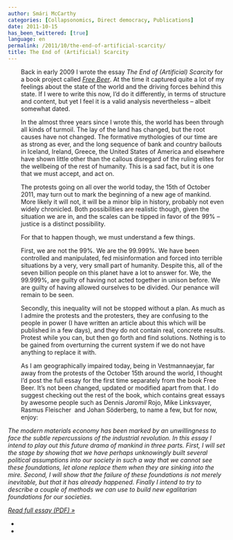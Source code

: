 ```yaml
---
author: Smári McCarthy
categories: [Collapsonomics, Direct democracy, Publications]
date: 2011-10-15
has_been_twittered: [true]
language: en
permalink: /2011/10/the-end-of-artificial-scarcity/
title: The End of (Artificial) Scarcity
---
```

<p class="wp-flattr-button">
  <a class="FlattrButton" style="display:none;" href="http://www.smarimccarthy.is/2011/10/the-end-of-artificial-scarcity/" title="The End of (Artificial) Scarcity" rev="flattr;uid:smarimc;language:en_GB;category:text;button:compact;">Back in early 2009 I wrote the essay The End of (Artificial) Scarcity for a book project called Free Beer. At the time it captured quite a lot of my feelings about the state of the world and the driving forces behind this state. If I were to write this now, I'd do it differently, in terms of structure and content, but yet I feel it is a valid analysis nevertheless - albeit somewhat dated. In the almost three years since I wrote this, the world has been through all kinds of turmoil. The lay of the land has changed, but the root causes have not changed. The formative mythologies of our time are as strong as ever, and the long sequence of bank and country bailouts in Iceland, Ireland, Greece, the United States of America and elsewhere have shown little other than the callous disregard of the ruling elites for the wellbeing of the rest of humanity. This is a sad fact, but it is one that we must accept, and act on. The protests going on all over the world today, the 15th of October 2011, may turn out to mark the</a>
</p>

<p style="padding-left: 30px;">
  Back in early 2009 I wrote the essay <em>The End of (Artificial) Scarcity</em> for a book project called <em><a href="http://freebeer.fscons.org">Free Beer</a></em>. At the time it captured quite a lot of my feelings about the state of the world and the driving forces behind this state. If I were to write this now, I&#8217;d do it differently, in terms of structure and content, but yet I feel it is a valid analysis nevertheless &#8211; albeit somewhat dated.
</p>

<p style="padding-left: 30px;">
  In the almost three years since I wrote this, the world has been through all kinds of turmoil. The lay of the land has changed, but the root causes have not changed. The formative mythologies of our time are as strong as ever, and the long sequence of bank and country bailouts in Iceland, Ireland, Greece, the United States of America and elsewhere have shown little other than the callous disregard of the ruling elites for the wellbeing of the rest of humanity. This is a sad fact, but it is one that we must accept, and act on.
</p>

<p style="padding-left: 30px;">
  The protests going on all over the world today, the 15th of October 2011, may turn out to mark the beginning of a new age of mankind. More likely it will not, it will be a minor blip in history, probably not even widely chronicled. Both possibilities are realistic though, given the situation we are in, and the scales can be tipped in favor of the 99% &#8211; justice is a distinct possibility.
</p>

<p style="padding-left: 30px;">
  For that to happen though, we must understand a few things.
</p>

<p style="padding-left: 30px;">
  First, we are not the 99%. We are the 99.999%. We have been controlled and manipulated, fed misinformation and forced into terrible situations by a very, very small part of humanity. Despite this, all of the seven billion people on this planet have a lot to answer for. We, the 99.999%, are guilty of having not acted together in unison before. We are guilty of having allowed ourselves to be divided. Our penance will remain to be seen.
</p>

<p style="padding-left: 30px;">
  Secondly, this inequality will not be stopped without a plan. As much as I admire the protests and the protesters, they are confusing to the people in power (I have written an article about this which will be published in a few days), and they do not contain real, concrete results. Protest while you can, but then go forth and find solutions. Nothing is to be gained from overturning the current system if we do not have anything to replace it with.
</p>

<p style="padding-left: 30px;">
  As I am geographically impaired today, being in Vestmannaeyjar, far away from the protests of the October 15th around the world, I thought I&#8217;d post the full essay for the first time separately from the book Free Beer. It&#8217;s not been changed, updated or modified apart from that. I do suggest checking out the rest of the book, which contains great essays by awesome people such as Dennis <em>Jaromil</em> Rojo, Mike Linksvayer, Rasmus Fleischer  and Johan Söderberg, to name a few, but for now, enjoy:
</p>

*The modern materials economy has been marked by an unwillingness to face the subtle repercussions of the industrial revolution. In this essay I intend to play out this future drama of mankind in three parts. First, I will set the stage by showing that we have perhaps unknowingly built several political assumptions into our society in such a way that we cannot see these foundations, let alone replace them when they are sinking into the mire. Second, I will show that the failure of these foundations is not merely inevitable, but that it has already happened. Finally I intend to try to describe a couple of methods we can use to build new egalitarian foundations for our societies.*

*[Read full essay (PDF) »][1]*

*  
*

 [1]: http://www.smarimccarthy.com/Dump/artificial_scarcity.pdf
